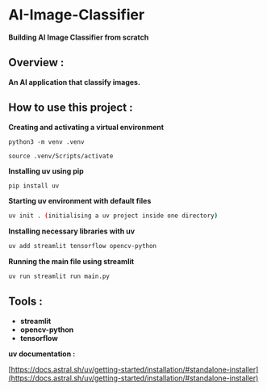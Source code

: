 # AI-Image-Classifier

**Building AI Image Classifier from scratch**

## Overview :

**An AI  application that classify images.**

## How to use this project :


**Creating and activating a virtual environment**

````
python3 -m venv .venv
````

````
source .venv/Scripts/activate
````


**Installing  uv using pip**

```bash
pip install uv
```

**Starting uv environment with default files**

```bash
uv init . (initialising a uv project inside one directory)
```

**Installing necessary libraries with uv**

```bash
uv add streamlit tensorflow opencv-python
```


**Running the main file using streamlit**

```bash
uv run streamlit run main.py
```

## Tools :

- **streamlit**
- **opencv-python**
- **tensorflow**

**uv documentation :**

[https://docs.astral.sh/uv/getting-started/installation/#standalone-installer](https://docs.astral.sh/uv/getting-started/installation/#standalone-installer)